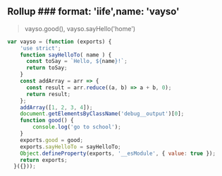 ## Rollup ### format: 'iife',name: 'vayso'
> <script type="text/javascript" src="g.js"></script>
> vayso.good(), vayso.sayHello('home')
```js
var vayso = (function (exports) {
    'use strict';
    function sayHelloTo( name ) {
      const toSay = `Hello, ${name}!`;
      return toSay;
    }
    const addArray = arr => {
      const result = arr.reduce((a, b) => a + b, 0);
      return result;
    };
    addArray([1, 2, 3, 4]);
    document.getElementsByClassName('debug__output')[0];
    function good() {
        console.log('go to school');   
    }
    exports.good = good;
    exports.sayHelloTo = sayHelloTo;
    Object.defineProperty(exports, '__esModule', { value: true });
    return exports;
  }({}));
```
